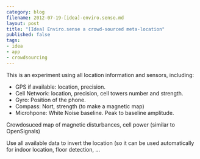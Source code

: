 ```yaml
---
category: blog
filename: 2012-07-19-[idea]-enviro.sense.md
layout: post
title: "[Idea] Enviro.sense a crowd-sourced meta-location"
published: false
tags:
- idea
- app
- crowdsourcing
---
```


This is an experiment using all location information and sensors, including:
* GPS if available: location, precision.
* Cell Network: location, precision, cell towers number and strength.
* Gyro: Position of the phone.
* Compass: Nort, strength (to make a magnetic map)
* Microhpone: White Noise baseline. Peak to baseline amplitude.


Crowdosuced map of magnetic disturbances, cell power (similar to
OpenSignals)

Use all available data to invert the location (so it can be used
automatically for indoor location, floor detection, ...


